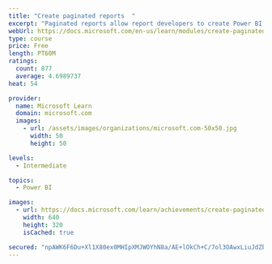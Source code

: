 ```yaml
---
title: "Create paginated reports  "
excerpt: "Paginated reports allow report developers to create Power BI artifacts that have tightly controlled rendering requirements. Paginated reports are ideal for creating sales invoices, receipts, purchase orders, and tabular data. This module will teach you how to create reports, add parameters, and work with tables and charts in paginated reports."
webUrl: https://docs.microsoft.com/en-us/learn/modules/create-paginated-reports-power-bi/
type: course
price: Free
length: PT60M
ratings:
  count: 877
  average: 4.6989737
heat: 54

provider:
  name: Microsoft Learn
  domain: microsoft.com
  images:
    - url: /assets/images/organizations/microsoft.com-50x50.jpg
      width: 50
      height: 50

levels:
  - Intermediate

topics:
  - Power BI

images:
  - url: https://docs.microsoft.com/learn/achievements/create-paginated-reports-power-bi-social.png
    width: 640
    height: 320
    isCached: true

secured: "npAWK6F6Du+Xl1X80ex0MHIpXMJWOYhN8a/AE+lOkCh+C/7ol3OAwxLiuJdZbKUe+UOpVqBdeRTjGtMyP8z0wI0sSvdQ/nm0X9ihG1MHgFtzL8wWSDt51Eb2NdpWluguipzf5KgKpGHnledDf1dpg/3Oge+BH5jyQicVW66wlkLyxWvDWDZf+j8c1ctsxS5dB2dErZrgtKsh/iMJkPHzZW2OZFEam688H/Vimfa3+NuKhS2PRH+17ztldsTekh3LR6n6cIt0UcPww5zQtLVjknw5jX5AFy/LVo6yDvOwdvE1h2K9U/ddRnkzeuaHGXc6ZKSC9jOxw9sEyWxIfZvnSovdZcR6Rp6nyIOIq+QgYe7CzE98wfErwOyMXiHK+lExScttuVndw3fuU8P+4CjkDdImkw/gtjEbPgVCrqtTOjo=;ugRIrQVYWDdihDm3lqG9sw=="
---
```


